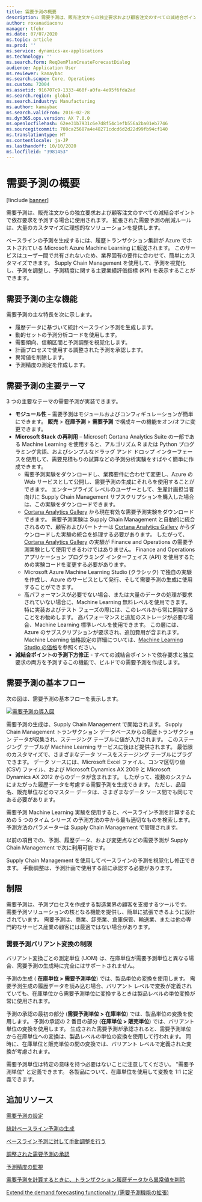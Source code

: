 ```yaml
---
title: 需要予測の概要
description: 需要予測は、販売注文からの独立要求および顧客注文のすべての減結合ポイントで依存要求を予測する場合に使用されます。 拡張された需要予測の削減ルールは、大量のカスタマイズに理想的なソリューションを提供します。
author: roxanadiaconu
manager: tfehr
ms.date: 07/07/2020
ms.topic: article
ms.prod: ''
ms.service: dynamics-ax-applications
ms.technology: ''
ms.search.form: ReqDemPlanCreateForecastDialog
audience: Application User
ms.reviewer: kamaybac
ms.search.scope: Core, Operations
ms.custom: 72004
ms.assetid: 916707c9-1333-460f-a0fa-4e95f6fda2ad
ms.search.region: global
ms.search.industry: Manufacturing
ms.author: kamaybac
ms.search.validFrom: 2016-02-28
ms.dyn365.ops.version: AX 7.0.0
ms.openlocfilehash: 62ee31b7931c6e7d8f54c1efb556a2ba01eb7746
ms.sourcegitcommit: 708ca25687a4e48271cdcd6d2d22d99fb94cf140
ms.translationtype: HT
ms.contentlocale: ja-JP
ms.lasthandoff: 10/10/2020
ms.locfileid: "3981453"
---
```

# <a name="demand-forecasting-overview"></a>需要予測の概要

[!include [banner](../includes/banner.md)]

需要予測は、販売注文からの独立要求および顧客注文のすべての減結合ポイントで依存要求を予測する場合に使用されます。 拡張された需要予測の削減ルールは、大量のカスタマイズに理想的なソリューションを提供します。

ベースラインの予測を生成するには、履歴トランザクション集計が Azure でホストされている Microsoft Azure Machine Learning に転送されます。 このサービスはユーザー間で共有されないため、業界固有の要件に合わせて、簡単にカスタマイズできます。 Supply Chain Management を使用して、予測を視覚化し、予測を調整し、予測精度に関する主要業績評価指標 (KPI) を表示することができます。

## <a name="key-features-of-demand-forecasting"></a>需要予測の主な機能
需要予測の主な特長を次に示します。

-   履歴データに基づいて統計ベースライン予測を生成します。
-   動的セットの予測分析コードを使用します。
-   需要傾向、信頼区間と予測調整を視覚化します。
-   計画プロセスで使用する調整された予測を承認します。
-   異常値を削除します。
-   予測精度の測定を作成します。

## <a name="major-themes-in-demand-forecasting"></a>需要予測の主要テーマ
3 つの主要なテーマの需要予測が実装できます。

-   **モジュール性** – 需要予測はモジュールおよびコンフィギュレーションが簡単にできます。 **販売** &gt; **在庫予測** &gt; **需要予測** で構成キーの機能をオン/オフに変更できます。
-   **Microsoft Stack の再利用** – Microsoft Cortana Analytics Suite の一部である Machine Learning を使用すると、アルゴリズム R または Python プログラミング言語、およびシンプルなドラッグ アンド ドロップ インターフェースを使用して、需要見積もりの試算などの予測分析実験をすばやく簡単に作成できます。
    -   需要予測実験をダウンロードし、業務要件に合わせて変更し、Azure の Web サービスとして公開し、需要予測の生成にそれらを使用することができます。 エンタープライズ レベルのユーザーとして、生産計画担当者向けに Supply Chain Management サブスクリプションを購入した場合は、この実験をダウンロードできます。
    -   [Cortana Analytics Gallery](https://gallery.cortanaanalytics.com/) から現在有効な需要予測実験をダウンロードできます。 需要予測実験は Supply Chain Management と自動的に統合されるので、顧客およびパートナーは [Cortana Analytics Gallery](https://gallery.cortanaanalytics.com/) からダウンロードした実験の統合を処理する必要があります。 したがって、[Cortana Analytics Gallery](https://gallery.cortanaanalytics.com/) の実験が Finance and Operations の需要予測実験として使用できるわけではありません。 Finance and Operations アプリケーション プログラミング インターフェイス (API) を使用するための実験コードを変更する必要があります。
    -   Microsoft Azure Machine Learning Studio (クラシック) で独自の実験を作成し、Azure のサービスとして発行、そして需要予測の生成に使用することができます。
    -   高パフォーマンスが必要でない場合、または大量のデータの処理が要求されていない場合に、Machine Learning 無料レベルを使用できます。 特に実装およびテスト フェーズの際には、このレベルから常に開始することをお勧めします。 高パフォーマンスと追加のストレージが必要な場合、Machine Learning 標準レベルを使用できます。 この層には、Azure のサブスクリプションが要求され、追加費用が含まれます。 Machine Learning 価格設定の詳細については、[Machine Learning Studio の価格](https://aka.ms/machine-learning-price-info)を参照ください。
-   **減結合ポイントの予測下方修正** - すべての減結合ポイントで依存要求と独立要求の両方を予測するこの機能で、ビルドでの需要予測を作成します。

## <a name="basic-flow-in-demand-forecasting"></a>需要予測の基本フロー
次の図は、需要予測の基本フローを表示します。 

[![需要予測の導入図](./media/demand-forecasting-introduction.png)](./media/demand-forecasting-introduction.png)

需要予測の生成は、Supply Chain Management で開始されます。 Supply Chain Management トランザクション データベースからの履歴トランザクション データが収集され、ステージング テーブルに値が入力されます。 このステージング テーブルが Machine Learning サービスに後ほど提供されます。 最低限のカスタマイズで、さまざまなデータ ソースをステージング テーブルにプラグできます。 データ ソースには、Microsoft Excel ファイル、コンマ区切り値 (CSV) ファイル、および Microsoft Dynamics AX 2009 と Microsoft Dynamics AX 2012 からのデータが含まれます。 したがって、複数のシステムにまたがった履歴データを考慮する需要予測を生成できます。 ただし、品目名、販売単位などのマスター データは、さまざまなデータ ソース間でも同じである必要があります。

需要予測 Machine Learning 実験を使用すると、ベースライン予測を計算するための 5 つのタイム シリーズ の予測方法の中から最も適切なものを検索します。 予測方法のパラメーターは Supply Chain Management で管理されます。 

以前の項目での、予測、履歴データ、および変更点などの需要予測が Supply Chain Management で次に利用可能です。 

Supply Chain Management を使用してベースラインの予測を視覚化し修正できます。 手動調整は、予測計画で使用する前に承認する必要があります。

## <a name="limitations"></a>制限
需要予測は、予測プロセスを作成する製造業界の顧客を支援するツールです。 需要予測ソリューションの核となる機能を提供し、簡単に拡張できるように設計されています。 需要予測は、商業、卸売業、倉庫保管、輸送業、または他の専門的なサービス産業の顧客には最適ではない場合があります。

### <a name="demand-forecast-variant-conversion-limitation"></a>需要予測バリアント変換の制限

バリアント変換ごとの測定単位 (UOM) は、在庫単位が需要予測単位と異なる場合、需要予測の生成時に完全にはサポートされません。

予測の生成 ( **在庫単位 > 需要予測単位**) では、製品単位の変換を使用します。 需要予測生成の履歴データを読み込む場合、バリアント レベルで変換が定義されていても、在庫単位から需要予測単位に変換するときは製品レベルの単位変換が常に使用されます。

予測の承認の最初の部分 (**需要予測単位 > 在庫単位**) では、製品単位の変換を使用します。 予測の承認の 2 番目の部分 (**在庫単位 > 販売単位**) では、バリアント単位の変換を使用します。 生成された需要予測が承認されると、需要予測単位から在庫単位への変換は、製品レベルの単位の変換を使用して行われます。 同時に、在庫単位と販売単位の間の変換では、バリアント レベルで定義された変換が考慮されます。

需要予測単位は特定の意味を持つ必要はないことに注意してください。 "需要予測単位" と定義できます。 各製品について、在庫単位を使用して変換を 1:1 に定義できます。

<a name="additional-resources"></a>追加リソース
--------

[需要予測の設定](demand-forecasting-setup.md)

[統計ベースライン予測の生成](generate-statistical-baseline-forecast.md)

[ベースライン予測に対して手動調整を行う](manual-adjustments-baseline-forecast.md)

[調整された需要予測の承認](authorize-adjusted-forecast.md)

[予測精度の監視](monitor-forecast-accuracy.md)

[需要予測を計算するときに、トランザクション履歴データから異常値を削除](remove-historical-outliers-calculating-demand-forecast.md)

[Extend the demand forecasting functionality (需要予測機能の拡張)](https://www.youtube.com/watch?v=4OIKIXLiNjI&feature=youtu.be)



